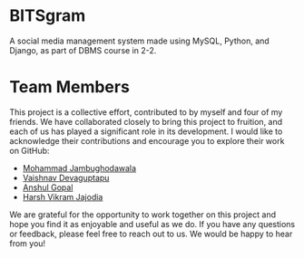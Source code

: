 # BITSgram
A social media management system made using MySQL, Python, and Django, as part of DBMS course in 2-2.

# Team Members

This project is a collective effort, contributed to by myself and four of my friends. We have collaborated closely to bring this project to fruition, and each of us has played a significant role in its development. I would like to acknowledge their contributions and encourage you to explore their work on GitHub:

- [Mohammad Jambughodawala](https://github.com/Mohammadjam19)
- [Vaishnav Devaguptapu](https://github.com/vaisour19)
- [Anshul Gopal](https://github.com/Gopu-OP)
- [Harsh Vikram Jajodia](https://github.com/harshjajodia)

We are grateful for the opportunity to work together on this project and hope you find it as enjoyable and useful as we do. If you have any questions or feedback, please feel free to reach out to us. We would be happy to hear from you!